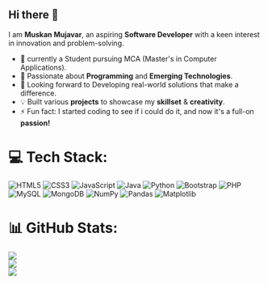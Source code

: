 ## Hi there 👋
I am <b>Muskan Mujavar</b>, an aspiring <b>Software Developer</b> with a keen interest in innovation and problem-solving.

- 🔭 currently a Student pursuing MCA (Master's in Computer Applications).
- 🌱 Passionate about <b>Programming</b> and <b>Emerging Technologies</b>.
- 🎯 Looking forward to Developing real-world solutions that make a difference.
- 💡 Built various <b>projects</b> to showcase my <b>skillset</b> & <b>creativity</b>.
- ⚡ Fun fact: I started coding to see if i could do it, and now it's a full-on <b>passion!</b>
  
# 💻 Tech Stack:
![HTML5](https://img.shields.io/badge/html5-%23E34F26.svg?style=for-the-badge&logo=html5&logoColor=white) ![CSS3](https://img.shields.io/badge/css3-%231572B6.svg?style=for-the-badge&logo=css3&logoColor=white) ![JavaScript](https://img.shields.io/badge/javascript-%23323330.svg?style=for-the-badge&logo=javascript&logoColor=%23F7DF1E) ![Java](https://img.shields.io/badge/java-%23ED8B00.svg?style=for-the-badge&logo=openjdk&logoColor=white) ![Python](https://img.shields.io/badge/python-3670A0?style=for-the-badge&logo=python&logoColor=ffdd54) ![Bootstrap](https://img.shields.io/badge/bootstrap-%238511FA.svg?style=for-the-badge&logo=bootstrap&logoColor=white) ![PHP](https://img.shields.io/badge/php-%23777BB4.svg?style=for-the-badge&logo=php&logoColor=white) ![MySQL](https://img.shields.io/badge/mysql-4479A1.svg?style=for-the-badge&logo=mysql&logoColor=white) ![MongoDB](https://img.shields.io/badge/MongoDB-%234ea94b.svg?style=for-the-badge&logo=mongodb&logoColor=white) ![NumPy](https://img.shields.io/badge/numpy-%23013243.svg?style=for-the-badge&logo=numpy&logoColor=white) ![Pandas](https://img.shields.io/badge/pandas-%23150458.svg?style=for-the-badge&logo=pandas&logoColor=white) ![Matplotlib](https://img.shields.io/badge/Matplotlib-%23ffffff.svg?style=for-the-badge&logo=Matplotlib&logoColor=black)

# 📊 GitHub Stats:
![](https://github-readme-stats.vercel.app/api?username=Muskan-codebase&theme=dark&hide_border=false&include_all_commits=false&count_private=false)<br/>
![](https://github-readme-streak-stats.herokuapp.com/?user=Muskan-codebase&theme=dark&hide_border=false)<br/>
![](https://github-readme-stats.vercel.app/api/top-langs/?username=Muskan-codebase&theme=dark&hide_border=false&include_all_commits=false&count_private=false&layout=compact)
